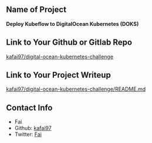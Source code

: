 ## Name of Project

**Deploy Kubeflow to DigitalOcean Kubernetes (DOKS)**

## Link to Your Github or Gitlab Repo

[kafai97/digital-ocean-kubernetes-challenge](https://github.com/kafai97/digital-ocean-kubernetes-challenge)

## Link to Your Project Writeup

[kafai97/digital-ocean-kubernetes-challenge/README.md](https://github.com/kafai97/digital-ocean-kubernetes-challenge/blob/master/README.md)

## Contact Info

- Fai
- Github: [kafai97](https://github.com/kafai97)
- Twitter: [Fai](https://twitter.com/Fai67640839)
